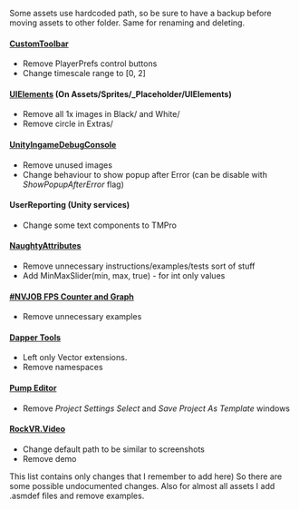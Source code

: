 Some assets use hardcoded path, so be sure to have a backup before moving assets to other folder. Same for renaming and deleting.

#### [CustomToolbar](https://github.com/Team-on/CustomToolbar) 
 * Remove PlayerPrefs control buttons 
 * Change timescale range to [0, 2]
 
#### [UIElements](https://assetstore.unity.com/packages/2d/gui/icons/simple-ui-elements-53276) (On Assets/Sprites/_Placeholder/UIElements)
 * Remove all 1x images in Black/ and White/
 * Remove circle in Extras/

#### [UnityIngameDebugConsole](https://github.com/yasirkula/UnityIngameDebugConsole)
 * Remove unused images
 * Change behaviour to show popup after Error (can be disable with *ShowPopupAfterError* flag)
 
#### UserReporting (Unity services)
 * Change some text components to TMPro
 
#### [NaughtyAttributes](https://github.com/dbrizov/NaughtyAttributes/)
 * Remove unnecessary instructions/examples/tests sort of stuff
 * Add MinMaxSlider(min, max, true) - for int only values

#### [#NVJOB FPS Counter and Graph ]( https://nvjob.itch.io/fps-counter-and-graph)
 * Remove unnecessary examples

#### [Dapper Tools](https://github.com/DapperDino/Dapper-Tools)
 * Left only Vector extensions.
 * Remove namespaces
 
#### [Pump Editor](https://github.com/rfadeev/pump-editor)
 * Remove *Project Settings Select* and *Save Project As Template* windows
 
 #### [RockVR.Video](https://assetstore.unity.com/packages/tools/video/video-capture-75653)
 * Change default path to be similar to screenshots
 * Remove demo
 
 This list contains only changes that I remember to add here) So there are some possible undocumented changes. Also for almost all assets I add .asmdef files and remove examples.
 